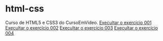 # html-css
 Curso de HTML5 e CSS3 do CursoEmVídeo.
<a href="https://mariaclararodrigues.github.io/html-css/Exercicios/ex001/index.html"> Execultar o exercício 001</a> 
<a href="https://mariaclararodrigues.github.io/html-css/Exercicios/ex002/index.html"> Execultar o exercício 002</a> 
<a href="https://mariaclararodrigues.github.io/html-css/Exercicios/ex003/index.html"> Execultar o exercício 003</a> 
<a href="https://mariaclararodrigues.github.io/html-css/Exercicios/ex004/index.html"> Execultar o exercício 004</a> 
